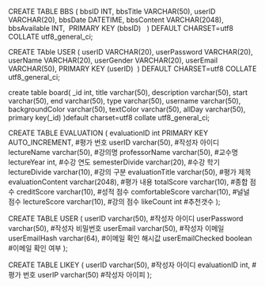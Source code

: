CREATE TABLE BBS (
bbsID INT,
bbsTitle VARCHAR(50),
userID VARCHAR(20),
bbsDate DATETIME,
bbsContent VARCHAR(2048),
bbsAvailable INT,
 PRIMARY KEY (bbsID)
  ) DEFAULT CHARSET=utf8 COLLATE utf8_general_ci;

CREATE TAble USER (
userID VARCHAR(20),
userPassword VARCHAR(20),
userName VARCHAR(20),
userGender VARCHAR(20),
userEmail VARCHAR(50),
PRIMARY KEY (userID) 
) DEFAULT CHARSET=utf8 COLLATE utf8_general_ci;

create table board(
_id int,
title varchar(50),
description  varchar(50),
start varchar(50),
end varchar(50),
type varchar(50),
username varchar(50),
backgroundColor varchar(50),
textColor varchar(50),
allDay varchar(50),
primary key(_id)
)default charset=utf8 collate utf8_general_ci;


CREATE TABLE EVALUATION (
evaluationID int PRIMARY KEY AUTO_INCREMENT, #평가 번호
userID varchar(50), #작성자 아이디
lectureName varchar(50), #강의명
professorName varchar(50), #교수명
lectureYear int, #수강 연도
semesterDivide varchar(20), #수강 학기
lectureDivide varchar(10), #강의 구분
evaluationTitle varchar(50), #평가 제목
evaluationContent varchar(2048), #평가 내용
totalScore varchar(10), #종합 점수
creditScore varchar(10), #성적 점수
comfortableScore varchar(10), #널널 점수
lectureScore varchar(10), #강의 점수
likeCount int #추천갯수
);


CREATE TABLE USER (
  userID varchar(50), #작성자 아이디
  userPassword varchar(50), #작성자 비밀번호
  userEmail varchar(50), #작성자 이메일
  userEmailHash varchar(64), #이메일 확인 해시값
  userEmailChecked boolean #이메일 확인 여부
);


CREATE TABLE LIKEY (
  userID varchar(50), #작성자 아이디
  evaluationID int, #평가 번호
  userIP varchar(50) #작성자 아이피
);
